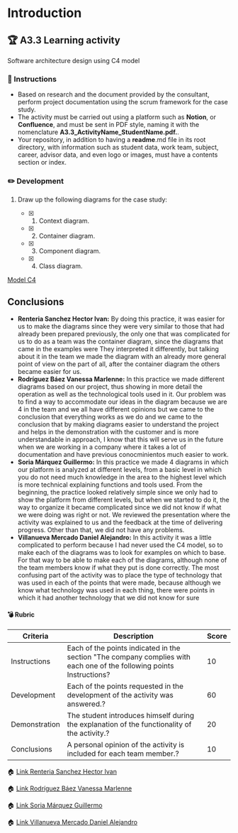 # Introduction

## :trophy: A3.3 Learning activity

Software architecture design using C4 model

### :blue_book: Instructions

- Based on research and the document provided by the consultant, perform project documentation using the scrum framework for the case study.
- The activity must be carried out using a platform such as **Notion**, or **Confluence**, and must be sent in PDF style, naming it with the nomenclature **A3.3_ActivityName_StudentName.pdf.**.
- Your repository, in addition to having a **readme**.md file in its root directory, with information such as student data, work team, subject, career, advisor data, and even logo or images, must have a contents section or index.

### :pencil2: Development

1. Draw up the following diagrams for the case study:
   
   - [x] 1. Context diagram.
   - [x] 2. Container diagram.
   - [x] 3. Component diagram.
   - [x] 4. Class diagram.


[Model C4](https://github.com/vanessamRodriguez/Analisis-Avanzado-de-Software/blob/main/PDF/Model-C4.pdf)


## Conclusions 
*  **Renteria Sanchez Hector Ivan:** By doing this practice, it was easier for us to make the diagrams since they were very similar to those that had already been prepared previously, the only one that was complicated for us to do as a team was the container diagram, since the diagrams that came in the examples were They interpreted it differently, but talking about it in the team we made the diagram with an already more general point of view on the part of all, after the container diagram the others became easier for us.
*  **Rodríguez Báez Vanessa Marlenne:** In this practice we made different diagrams based on our project, thus showing in more detail the operation as well as the technological tools used in it. Our problem was to find a way to accommodate our ideas in the diagram because we are 4 in the team and we all have different opinions but we came to the conclusion that everything works as we do and we came to the conclusion that by making diagrams easier to understand the project and helps in the demonstration with the customer and is more understandable in approach, I know that this will serve us in the future when we are working in a company where it takes a lot of documentation and have previous conocminientos much easier to work.
*  **Soria Márquez Guillermo:** In this practice we made 4 diagrams in which our platform is analyzed at different levels, from a basic level in which you do not need much knowledge in the area to the highest level which is more technical explaining functions and tools used. From the beginning, the practice looked relatively simple since we only had to show the platform from different levels, but when we started to do it, the way to organize it became complicated since we did not know if what we were doing was right or not. We reviewed the presentation where the activity was explained to us and the feedback at the time of delivering progress. Other than that, we did not have any problems.
*  **Villanueva Mercado Daniel Alejandro:** In this activity it was a little complicated to perform because I had never used the C4 model, so to make each of the diagrams was to look for examples on which to base. For that way to be able to make each of the diagrams, although none of the team members know if what they put is done correctly. The most confusing part of the activity was to place the type of technology that was used in each of the points that were made, because although we know what technology was used in each thing, there were points in which it had another technology that we did not know for sure

#### :bomb: Rubric

| Criteria     | Description                                                                                  | Score |
| ------------- | -------------------------------------------------------------------------------------------- | ------- |
| Instructions | Each of the points indicated in the section "The company complies with each one of the following points Instructions?            | 10      |  
| Development    | Each of the points requested in the development of the activity was answered.?     | 60      |
| Demonstration  | The student introduces himself during the explanation of the functionality of the activity.?            | 20      |
| Conclusions  | A personal opinion of the activity is included for each team member.? | 10      |

:house: [Link Renteria Sanchez Hector Ivan](https://github.com/IvanRenteria/Analisis-Avanzado-de-Software)

:house: [Link Rodríguez Báez Vanessa Marlenne](https://github.com/vanessamRodriguez/Analisis-Avanzado-de-Software)

:house: [Link Soria Márquez Guillermo](https://github.com/GuillermoSoria97/Analisis_Avanzado_de_Software)

:house: [Link Villanueva Mercado Daniel Alejandro](https://github.com/Dany305/Analisis-Avanzado-de-Software)